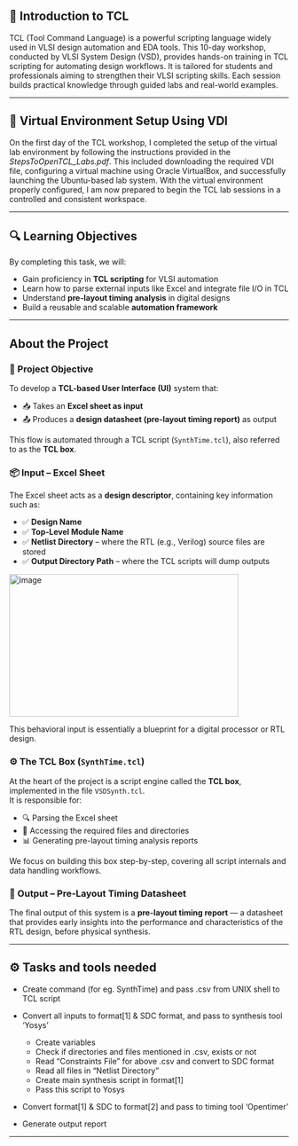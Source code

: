 


## 🧠 Introduction to TCL

TCL (Tool Command Language) is a powerful scripting language widely used in VLSI design automation and EDA tools. This 10-day workshop, conducted by VLSI System Design (VSD), provides hands-on training in TCL scripting for automating design workflows. It is tailored for students and professionals aiming to strengthen their VLSI scripting skills. Each session builds practical knowledge through guided labs and real-world examples.

---
## 🔧 Virtual Environment Setup Using VDI

On the first day of the TCL workshop, I completed the setup of the virtual lab environment by following the instructions provided in the *StepsToOpenTCL_Labs.pdf*. This included downloading the required VDI file, configuring a virtual machine using Oracle VirtualBox, and successfully launching the Ubuntu-based lab system. With the virtual environment properly configured, I am now prepared to begin the TCL lab sessions in a controlled and consistent workspace.

---
##  🔍 Learning Objectives

By completing this task, we will:

- Gain proficiency in **TCL scripting** for VLSI automation
- Learn how to parse external inputs like Excel and integrate file I/O in TCL
- Understand **pre-layout timing analysis** in digital designs
- Build a reusable and scalable **automation framework**

---
## About the Project
### 🎯 Project Objective

To develop a **TCL-based User Interface (UI)** system that:
- 📥 Takes an **Excel sheet as input**
- 📤 Produces a **design datasheet (pre-layout timing report)** as output

This flow is automated through a TCL script (`SynthTime.tcl`), also referred to as the **TCL box**.



### 📦 Input – Excel Sheet

The Excel sheet acts as a **design descriptor**, containing key information such as:

- ✅ **Design Name**  
- ✅ **Top-Level Module Name**  
- ✅ **Netlist Directory** – where the RTL (e.g., Verilog) source files are stored  
- ✅ **Output Directory Path** – where the TCL scripts will dump outputs
 <img width="413" height="257" alt="image" src="https://github.com/user-attachments/assets/254fafc5-3af8-49c9-ad6b-b4f4661b0e2d" />


This behavioral input is essentially a blueprint for a digital processor or RTL design.



### ⚙️ The TCL Box (`SynthTime.tcl`)

At the heart of the project is a script engine called the **TCL box**, implemented in the file `VSDSynth.tcl`.  
It is responsible for:
- 🔍 Parsing the Excel sheet  
- 📂 Accessing the required files and directories  
- 📊 Generating pre-layout timing analysis reports

We focus on building this box step-by-step, covering all script internals and data handling workflows.



### 📄 Output – Pre-Layout Timing Datasheet

The final output of this system is a **pre-layout timing report** — a datasheet that provides early insights into the performance and characteristics of the RTL design, before physical synthesis.

---

## ⚙️ Tasks and tools needed
- Create command (for eg. SynthTime) and pass .csv from UNIX shell to TCL script

- Convert all inputs to format[1] & SDC format, and pass to synthesis tool ‘Yosys’
  - Create variables  
  - Check if directories and files mentioned in .csv, exists or not  
  - Read “Constraints File” for above .csv and convert to SDC format  
  - Read all files in “Netlist Directory”  
  - Create main synthesis script in format[1]  
  - Pass this script to Yosys


- Convert format[1] & SDC to format[2] and pass to timing tool ‘Opentimer’

- Generate output report

---



